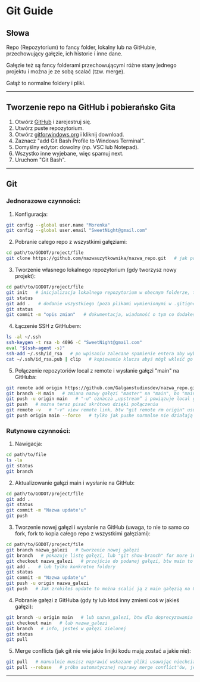 # Git Guide
## Słowa

Repo (Repozytorium) to fancy folder, lokalny lub na GitHubie, przechowujący gałęzie, ich historie i inne dane.

Gałęzie też są fancy folderami przechowującymi różne stany jednego projektu i można je ze sobą scalać (tzw. merge).

Gałąź to normalne foldery i pliki.

---

## Tworzenie repo na GitHub i pobierańsko Gita
1. Otwórz [GitHub](https://github.com/) i zarejestruj się.
2. Utwórz puste repozytorium.
3. Otwórz [gitforwindows.org](https://gitforwindows.org/) i kliknij download.
4. Zaznacz "add Git Bash Profile to Windows Terminal".
5. Domyślny edytor: dowolny (np. VSC lub Notepad).
6. Wszystko inne wyjebane, więc spamuj next.
7. Uruchom "Git Bash".
---
## Git
### Jednorazowe czynności:
1. Konfiguracja:
```bash
git config --global user.name "Morenka"
git config --global user.email "SweetNight@gmail.com"
```
2. Pobranie całego repo z wszystkimi gałęziami:
```bash
cd path/to/GODOT/project/file
git clone https://github.com/nazwauzytkownika/nazwa_repo.git   # jak pobierasz projekt po raz pierwszy, tworzy repo i gałęzi automatycznie
```
3. Tworzenie własnego lokalnego repozytorium (gdy tworzysz nowy projekt):
```bash
cd path/to/GODOT/project/file
git init   # inicjalizacja lokalnego repozytorium w obecnym folderze, tworzy ukryty folder o  nazwie ".git", zawiera gałąź o domyślnej nazwie "master"
git status
git add .   # dodanie wszystkiego (poza plikami wymienionymi w .gitignore) z obecnego folderu do lokalnej gałęzi "master" w lokalnym repo
git status
git commit -m "opis zmian"   # dokumentacja, wiadomość o tym co dodałeś. "-m" to skrót od "message" i umożliwia dodanie wiadomości opisującej commit bez konieczności otwierania edytora tekstu
```
4. Łączenie SSH z GitHubem:
```bash
ls -al ~/.ssh
ssh-keygen -t rsa -b 4096 -C "SweetNight@gmail.com"
eval "$(ssh-agent -s)"
ssh-add ~/.ssh/id_rsa   # po wpisaniu zalecane spamienie entera aby wybrać domyślne ustawienia
cat ~/.ssh/id_rsa.pub | clip   # kopiowanie klucza abyś mógł wkleić go na GitHubie
```
5. Połączenie repozytoriów local z remote i wysłanie gałęzi "main" na GitHuba:
```bash
git remote add origin https://github.com/Galganstudiosdev/nazwa_repo.git
git branch -M main   # zmiana nazwy gałęzi "master" na "main", bo "main" to tradycyjna nazwa głównej gałęzi na GitHubie
git push -u origin main   # "-u" oznacza „upstream” i powiązuje local gałąź „main” z remote gałąź „main” znajdującej się na remote repo „origin”
git push   # można teraz pisać skrótowo dzięki połączeniu
git remote -v   # "-v" view remote link, btw "git remote rm origin" usuwanie połączenia	
git push origin main --force   # tylko jak pushe normalne nie działają z jakiś powodów
```
### Rutynowe czynności:
1. Nawigacja:
```bash
cd path/to/file
ls -la
git status
git branch
```
2. Aktualizowanie gałęzi main i wysłanie na GitHub:
```bash
cd path/to/GODOT/project/file
git add .
git status
git commit -m "Nazwa update'u"
git push
```
3. Tworzenie nowej gałęzi i wysłanie na GitHub (uwaga, to nie to samo co fork, fork to kopia całego repo z wszystkimi gałęziami):
```bash
cd path/to/GODOT/project/file
git branch nazwa_galezi   # tworzenie nowej gałęzi
git branch   # pokazuje listę gałęzi, lub "git show-branch" for more info
git checkout nazwa_galezi	# przejście do podanej gałęzi, btw main to też gałąź!
git add .   # lub tylko konkretne foldery
git status
git commit -m "Nazwa update'u"
git push -u origin nazwa_galezi
git push   # Jak zrobiłeś update to można scalić ją z main gałęzią na GitHubie (wielki zielony przycisk), po czym usunąć gałąź "nazwa_galezi"
```
4. Pobranie gałęzi z GitHuba (gdy ty lub ktoś inny zmieni coś w jakieś gałęzi):
```bash
git branch -u origin main   # lub nazwa_galezi, btw dla doprecyzowania można napisać "origin/nazwa_galezi"
git checkout main   # lub nazwa_galezi
git branch   # info, jesteś w gałęzi zielonej
git status
git pull
```
5. Merge conflicts (jak git nie wie jakie linijki kodu mają zostać a jakie nie):
```bash
git pull   # manualnie musisz naprawić wskazane pliki usuwając niechciany kod
git pull --rebase   # próba automatycznej naprawy merge conflict'ów, jeśli działa you are done
```
---